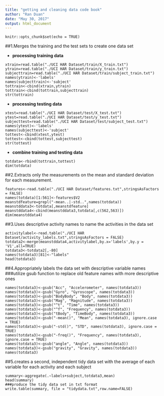 ```yaml
---
title: "getting and cleaning data code book"
author: "Ran Duan"
date: "May 30, 2017"
output: html_document
---
```


```{r setup, include=FALSE}
knitr::opts_chunk$set(echo = TRUE)
```

##1.Merges the training and the test sets to create one data set
- **processing training data**
```{r}
xtrain=read.table("./UCI HAR Dataset/train/X_train.txt")
ytrain=read.table("./UCI HAR Dataset/train/y_train.txt")
subjecttrain=read.table("./UCI HAR Dataset/train/subject_train.txt")
names(ytrain)<-'labels'
names(subjecttrain)<-'subject'
tottrain<-cbind(xtrain,ytrain)
tottrain<-cbind(tottrain,subjecttrain)
str(tottrain)
```
- **processing testing data**
```{r}
xtest=read.table("./UCI HAR Dataset/test/X_test.txt")
ytest=read.table("./UCI HAR Dataset/test/y_test.txt")
subjecttest=read.table("./UCI HAR Dataset/test/subject_test.txt")
names(ytest)<-'labels'
names(subjecttest)<-'subject'
tottest<-cbind(xtest,ytest)
tottest<-cbind(tottest,subjecttest)
str(tottest)
```
      
- **combine training and testing data**
```{r}
totdata<-rbind(tottrain,tottest)
dim(totdata)
```
##2.Extracts only the measurements on the mean and standard deviation for each measurement.
```{r}
features<-read.table("./UCI HAR Dataset/features.txt",stringsAsFactors = FALSE)
names(totdata)[1:561]<-features$V2
meanstdfeature=grepl("-mean..|-std..",names(totdata))
meanstddata3<-totdata[,meanstdfeature]
meanstddata4<-cbind(meanstddata3,totdata[,c(562,563)])
dim(meanstddata4)
```
##3.Uses descriptive activity names to name the activities in the data set
```{r}
activitylabel<-read.table("./UCI HAR Dataset/activity_labels.txt",stringsAsFactors = FALSE)
totdata2<-merge(meanstddata4,activitylabel,by.x='labels',by.y = 'V1',all=TRUE)
totdata3<-totdata2[,-80]
names(totdata3)[81]<-"labels"
head(totdata3)
```
##4.Appropriately labels the data set with descriptive variable names
###utilize gsub function to replace old feature names with more descriptive ones
```{r}
names(totdata3)<-gsub("Acc", "Accelerometer", names(totdata3))
names(totdata3)<-gsub("Gyro", "Gyroscope", names(totdata3))
names(totdata3)<-gsub("BodyBody", "Body", names(totdata3))
names(totdata3)<-gsub("Mag", "Magnitude", names(totdata3))
names(totdata3)<-gsub("^t", "Time", names(totdata3))
names(totdata3)<-gsub("^f", "Frequency", names(totdata3))
names(totdata3)<-gsub("tBody", "TimeBody", names(totdata3))
names(totdata3)<-gsub("-mean()", "Mean", names(totdata3), ignore.case = TRUE)
names(totdata3)<-gsub("-std()", "STD", names(totdata3), ignore.case = TRUE)
names(totdata3)<-gsub("-freq()", "Frequency", names(totdata3), ignore.case = TRUE)
names(totdata3)<-gsub("angle", "Angle", names(totdata3))
names(totdata3)<-gsub("gravity", "Gravity", names(totdata3))
names(totdata3)
```

##5.creates a second, independent tidy data set with the average of each variable for each activity and each subject
```{r}   
summary<-aggregate(.~labels+subject,totdata3,mean)
head(summary)
###produce the tidy data set in txt format
write.table(summary, file = "tidydata.txt",row.name=FALSE)
```

